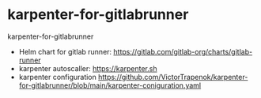 # karpenter-for-gitlabrunner
karpenter-for-gitlabrunner


- Helm chart for gitlab runner: https://gitlab.com/gitlab-org/charts/gitlab-runner
- karpenter autoscaller: https://karpenter.sh
- karpenter configuration https://github.com/VictorTrapenok/karpenter-for-gitlabrunner/blob/main/karpenter-coniguration.yaml
